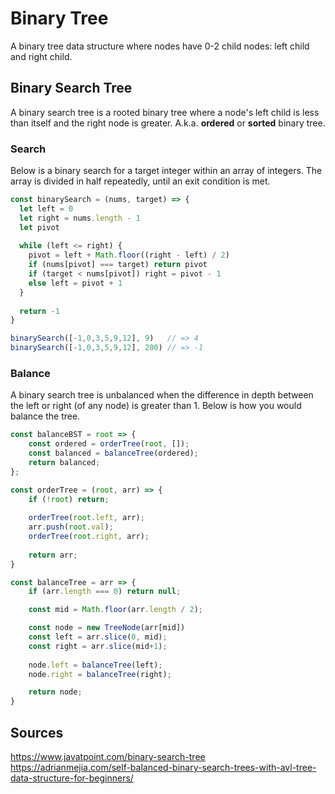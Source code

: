 Binary Tree
===========

A binary tree data structure where nodes have 0-2 child nodes: left child and right child.


Binary Search Tree
------------------

A binary search tree is a rooted binary tree where a node's left child is less than itself and the
right node is greater. A.k.a. **ordered** or **sorted** binary tree.

### Search

Below is a binary search for a target integer within an array of integers. The array is divided in
half repeatedly, until an exit condition is met.

```javascript
const binarySearch = (nums, target) => {
  let left = 0
  let right = nums.length - 1
  let pivot
  
  while (left <= right) {
    pivot = left + Math.floor((right - left) / 2)
    if (nums[pivot] === target) return pivot
    if (target < nums[pivot]) right = pivot - 1
    else left = pivot + 1
  }
  
  return -1
}

binarySearch([-1,0,3,5,9,12], 9)   // => 4
binarySearch([-1,0,3,5,9,12], 200) // => -1
```

### Balance

A binary search tree is unbalanced when the difference in depth between the left or right (of any
node) is greater than 1. Below is how you would balance the tree.

```javascript
const balanceBST = root => {
    const ordered = orderTree(root, []);
    const balanced = balanceTree(ordered);   
    return balanced;
};

const orderTree = (root, arr) => {
    if (!root) return;
    
    orderTree(root.left, arr);
    arr.push(root.val);
    orderTree(root.right, arr);
    
    return arr;
}

const balanceTree = arr => {
    if (arr.length === 0) return null;

    const mid = Math.floor(arr.length / 2);

    const node = new TreeNode(arr[mid])
    const left = arr.slice(0, mid);
    const right = arr.slice(mid+1);
    
    node.left = balanceTree(left);
    node.right = balanceTree(right);

    return node;
}
```

Sources
-------

https://www.javatpoint.com/binary-search-tree
https://adrianmejia.com/self-balanced-binary-search-trees-with-avl-tree-data-structure-for-beginners/

